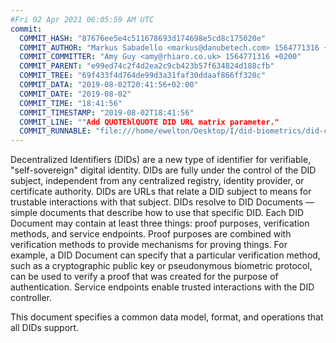 ```yaml
---
#Fri 02 Apr 2021 06:05:59 AM UTC
commit:
  COMMIT_HASH: "87676ee5e4c511678693d174698e5cd8c175020e"
  COMMIT_AUTHOR: "Markus Sabadello <markus@danubetech.com> 1564771316 +0400"
  COMMIT_COMMITTER: "Amy Guy <amy@rhiaro.co.uk> 1564771316 +0200"
  COMMIT_PARENT: "e99ed74c2f4d2ea2c9cb423b57f634824d188cfb"
  COMMIT_TREE: "69f433f4d764de99d3a31faf30ddaaf866ff320c"
  COMMIT_DATA: "2019-08-02T20:41:56+02:00"
  COMMIT_DATE: "2019-08-02"
  COMMIT_TIME: "18:41:56"
  COMMIT_TIMESTAMP: "2019-08-02T18:41:56"
  COMMIT_LINE: ""Add QUOTEhlQUOTE DID URL matrix parameter."
  COMMIT_RUNNABLE: "file:///home/ewelton/Desktop/I/did-biometrics/did-core-dataset/analysis/gitinfo/87676ee5e4c511678693d174698e5cd8c175020e/snapshot/index.html"
---
```


<section id="abstract">
<p>
Decentralized Identifiers (DIDs) are a new type of identifier for
verifiable, "self-sovereign" digital identity. DIDs are fully under the
control of the DID subject, independent from any centralized registry,
identity provider, or certificate authority. DIDs are URLs that relate
a DID subject to means for trustable interactions with that subject.
DIDs resolve to DID Documents — simple documents that describe how to
use that specific DID. Each DID Document may contain at least three
things: proof purposes, verification methods, and service endpoints.
Proof purposes are combined with verification methods to provide mechanisms
for proving things. For example, a DID Document can specify that a particular
verification method, such as a cryptographic public key or pseudonymous
biometric protocol, can be used to verify a proof that was created for the
purpose of authentication. Service endpoints enable trusted interactions with
the DID controller.
    </p>
<p>
This document specifies a common data model, format, and operations
that all DIDs support.
    </p>
</section>
